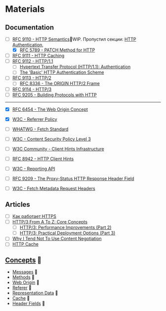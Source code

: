 # Materials

## Documentation
- [ ] [RFC 9110 - HTTP Semantics](https://www.rfc-editor.org/rfc/rfc9110)🚧WIP. Пропустил секции: [HTTP Authentication](https://www.rfc-editor.org/rfc/rfc9110#name-http-authentication),
  - [x] [RFC 5789 - PATCH Method for HTTP](https://www.rfc-editor.org/rfc/rfc5789)
- [ ] [RFC 9111 - HTTP Caching](https://datatracker.ietf.org/doc/rfc9111/)
- [ ] [RFC 9112 - HTTP/1.1](https://www.rfc-editor.org/rfc/rfc9112)
  - [ ] [Hypertext Transfer Protocol (HTTP/1.1): Authentication](https://www.rfc-editor.org/rfc/rfc7235)
  - [ ] [The 'Basic' HTTP Authentication Scheme](https://www.rfc-editor.org/rfc/rfc7617)
- [ ] [RFC 9113 - HTTP/2](https://datatracker.ietf.org/doc/rfc9113/)
  - [ ] [RFC 8336 - The ORIGIN HTTP/2 Frame](https://datatracker.ietf.org/doc/rfc8336/)
- [ ] [RFC 9114 - HTTP/3](https://www.rfc-editor.org/rfc/rfc9114)
- [ ] [RFC 9205 - Building Protocols with HTTP](https://datatracker.ietf.org/doc/rfc9205/)
___
- [x] [RFC 6454 - The Web Origin Concept](https://datatracker.ietf.org/doc/rfc6454/)
- [x] [W3C - Referrer Policy](https://w3c.github.io/webappsec-referrer-policy/)
- [ ] [WHATWG - Fetch Standard](https://fetch.spec.whatwg.org)
- [ ] [W3C - Content Security Policy Level 3](https://www.w3.org/TR/CSP3/)
- [ ] [W3C Community - Client Hints Infrastructure](https://wicg.github.io/client-hints-infrastructure)
- [ ] [RFC 8942 - HTTP Client Hints](https://www.rfc-editor.org/rfc/rfc8942)
- [ ] [W3C - Reporting API](https://www.w3.org/TR/reporting-1/)
- [ ] [RFC 9209 - The Proxy-Status HTTP Response Header Field](https://datatracker.ietf.org/doc/rfc9209/)
- [ ] [W3C - Fetch Metadata Request Headers](https://www.w3.org/TR/fetch-metadata/)


## Articles
- [ ] [Как работает HTTPS](https://ufostation.tech/ru/posts/2023/how-does-https-work)
- [ ] [HTTP/3 From A To Z: Core Concepts](https://www.smashingmagazine.com/2021/08/http3-core-concepts-part1/)
  - [ ] [HTTP/3: Performance Improvements (Part 2)](https://www.smashingmagazine.com/2021/08/http3-performance-improvements-part2/)
  - [ ] [HTTP/3: Practical Deployment Options (Part 3)](https://www.smashingmagazine.com/2021/09/http3-practical-deployment-options-part3/)
- [ ] [Why I Tend Not To Use Content Negotiation](https://htmx.org/essays/why-tend-not-to-use-content-negotiation/)
- [ ] [HTTP Cache](https://www.chromium.org/developers/design-documents/network-stack/http-cache/)

## [Concepts](./concepts/index.md) 📂
- [Messages](./concepts/messages.md) 📂
- [Methods](./concepts/methods.md) 📂
- [Web Origin](./concepts/web-origin.md) 📂
- [Referer](./concepts/referer.md) 📂
- [Representation Data](./concepts/representation-data.md) 📂
- [Cache](./concepts/cache.md) 📂
- [Header Fields](./concepts/headers-fields.md) 📂
